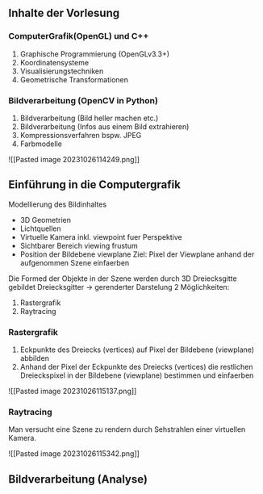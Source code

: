 ## Inhalte der Vorlesung

### ComputerGrafik(OpenGL) und C++

1. Graphische Programmierung (OpenGLv3.3+)
2. Koordinatensysteme
3. Visualisierungstechniken
4. Geometrische Transformationen

### Bildverarbeitung (OpenCV in Python)

1. Bildverarbeitung (Bild heller machen etc.)
2. Bildverarbeitung (Infos aus einem Bild extrahieren)
3. Kompressionsverfahren bspw. JPEG
4. Farbmodelle

![[Pasted image 20231026114249.png]]


## Einführung in die Computergrafik

Modellierung des Bildinhaltes
- 3D Geometrien
- Lichtquellen
- Virtuelle Kamera inkl. viewpoint fuer Perspektive
- Sichtbarer Bereich viewing frustum
- Position der Bildebene viewplane
Ziel: Pixel der Viewplane anhand der aufgenommen Szene einfaerben

Die Formed der Objekte in der Szene werden durch 3D Dreiecksgitte gebildet
Dreiecksgitter -> gerenderter Darstelung 2 Möglichkeiten:
1. Rastergrafik
2. Raytracing

### Rastergrafik

1. Eckpunkte des Dreiecks (vertices) auf Pixel der Bildebene (viewplane) abbilden
2. Anhand der Pixel der Eckpunkte des Dreiecks (vertices) die restlichen Dreieckspixel in der Bildebene (viewplane) bestimmen und einfaerben

![[Pasted image 20231026115137.png]]

### Raytracing

Man versucht eine Szene zu rendern durch Sehstrahlen einer virtuellen Kamera. 

![[Pasted image 20231026115342.png]]

## Bildverarbeitung (Analyse)
